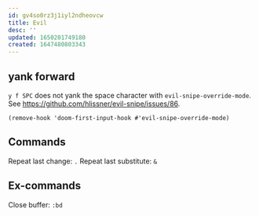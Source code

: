 ```yaml
---
id: gv4so0rz3j1iyl2ndheovcw
title: Evil
desc: ''
updated: 1650201749180
created: 1647480803343
---
```


## yank forward

`y f SPC` does not yank the space character with `evil-snipe-override-mode`. See https://github.com/hlissner/evil-snipe/issues/86.

```elisp
(remove-hook 'doom-first-input-hook #'evil-snipe-override-mode)
```

## Commands

Repeat last change: `.`
Repeat last substitute: `&`

## Ex-commands

Close buffer: `:bd`

